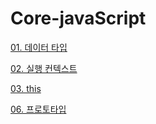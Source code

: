 # Core-javaScript

[01. 데이터 타입](https://github.com/dmswn1004/Core-javaScript/tree/main/01.%20%EB%8D%B0%EC%9D%B4%ED%84%B0%20%ED%83%80%EC%9E%85#01-%EB%8D%B0%EC%9D%B4%ED%84%B0-%ED%83%80%EC%9E%85)

[02. 실행 컨텍스트](https://github.com/dmswn1004/Core-javaScript/blob/main/02.%20%EC%8B%A4%ED%96%89%20%EC%BB%A8%ED%85%8D%EC%8A%A4%ED%8A%B8/README.md#02-%EC%8B%A4%ED%96%89-%EC%BB%A8%ED%85%8D%EC%8A%A4%ED%8A%B8)

[03. this](https://github.com/dmswn1004/Core-javaScript/tree/main/03.%20this#03-this)


[06. 프로토타입](https://github.com/dmswn1004/Core-javaScript/tree/main/06.%20%ED%94%84%EB%A1%9C%ED%86%A0%ED%83%80%EC%9E%85#readme)
